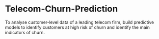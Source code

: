 # Telecom-Churn-Prediction
To analyse customer-level data of a leading telecom firm, build predictive models to identify customers at high risk of churn and identify the main indicators of churn.
